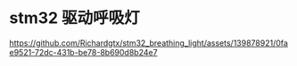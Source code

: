 # stm32 驱动呼吸灯
https://github.com/Richardgtx/stm32_breathing_light/assets/139878921/0fae9521-72dc-431b-be78-8b690d8b24e7
